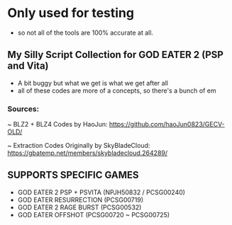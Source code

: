 # Only used for testing
- so not all of the tools are 100% accurate at all.

## My Silly Script Collection for GOD EATER 2 (PSP and Vita)
-  A bit buggy but what we get is what we get after all
- all of these codes are more of a concepts, so there's a bunch of em


### Sources:

~ BLZ2 + BLZ4 Codes by HaoJun: https://github.com/haoJun0823/GECV-OLD/

~ Extraction Codes Originally by SkyBladeCloud: https://gbatemp.net/members/skybladecloud.264289/

## SUPPORTS SPECIFIC GAMES
- GOD EATER 2 PSP + PSVITA (NPJH50832 / PCSG00240)
- GOD EATER RESURRECTION (PCSG00719)
- GOD EATER 2 RAGE BURST (PCSG00532)
- GOD EATER OFFSHOT (PCSG00720 ~ PCSG00725)

